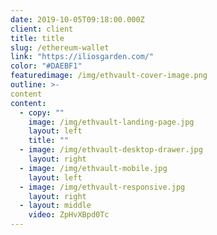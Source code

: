 ```yaml
---
date: 2019-10-05T09:18:00.000Z
client: client
title: title
slug: /ethereum-wallet
link: "https://iliosgarden.com/"
color: "#DAEBF1"
featuredimage: /img/ethvault-cover-image.png
outline: >-
content
content:
  - copy: ""
    image: /img/ethvault-landing-page.jpg
    layout: left
    title: ""
  - image: /img/ethvault-desktop-drawer.jpg
    layout: right
  - image: /img/ethvault-mobile.jpg
    layout: left
  - image: /img/ethvault-responsive.jpg
    layout: right
  - layout: middle
    video: ZpHvXBpd0Tc
---
```

